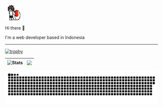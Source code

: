 <img src="https://github.com/qya/qya/raw/master/foxy.gif" width="50">

Hi there 👋

I'm a web developer based in Indonesia


---

[![trophy](https://github-profile-trophy.vercel.app/?username=qya&theme=oldie)](https://github.com/ryo-ma/github-profile-trophy)

| <img align="center" src="https://github-readme-stats.vercel.app/api?username=qya&show_icons=true&include_all_commits=true&theme=buefy&hide_border=true" alt="Stats" /> | <img align="center" src="https://github-readme-stats.vercel.app/api/top-langs/?username=qya&layout=compact&theme=buefy&hide_border=true" /> |
| ------------- | ------------- |

![***](https://raw.githubusercontent.com/qya/qya/output/github-contribution-grid-snake.svg)


